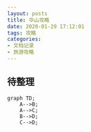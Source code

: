 ```yaml
---
layout: posts
title: 华山攻略
date: 2020-01-29 17:12:01
tags: 攻略
categories: 
- 文档记录
- 旅游攻略
---
```


## 待整理

```mermaid
graph TD;
    A-->B;
    A-->C;
    B-->D;
    C-->D;
```